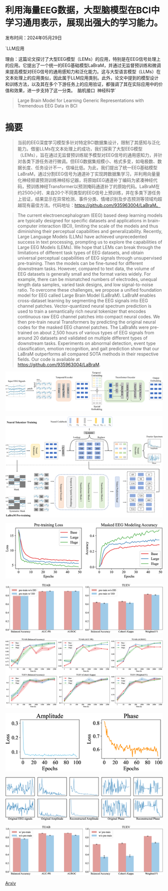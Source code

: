 # 利用海量EEG数据，大型脑模型在BCI中学习通用表示，展现出强大的学习能力。

发布时间：2024年05月29日

`LLM应用

理由：这篇论文探讨了大型EEG模型（LEMs）的应用，特别是在EEG信号处理上的应用。它提出了一个统一的EEG基础模型LaBraM，并通过无监督预训练和微调来提高模型对EEG信号的通用感知力和泛化能力。这与大型语言模型（LLMs）在文本处理上的应用类似，因此属于LLM应用类别。此外，论文中提到的模型设计和训练方法，以及其在多个下游任务上的应用验证，都强调了其在实际应用中的价值和效果，进一步支持了这一分类。` `脑机接口` `神经科学`

> Large Brain Model for Learning Generic Representations with Tremendous EEG Data in BCI

# 摘要

> 当前的EEG深度学习模型多针对特定BCI数据集设计，限制了其感知与泛化能力。借鉴LLMs在文本处理上的成功，我们探索了大型EEG模型（LEMs），旨在通过无监督预训练赋予模型对EEG信号的通用感知力，并针对各类下游任务进行微调。但EEG数据集规模小、格式多变，如电极数、数据长度、任务设计不一，信噪比低。为此，我们提出了统一EEG基础模型LaBraM，通过分割EEG信号为通道补丁实现跨数据集学习，并利用向量量化神经频谱预测训练神经标记器，将原始EEG通道补丁编码为紧凑神经代码，预训练神经Transformer以预测掩码通道补丁的原始代码。LaBraM在约2500小时、来自20个不同类型的EEG信号上预训练，并在多类下游任务上验证，结果显示在异常检测、事件分类、情绪识别及步态预测等领域均超越现有最佳方法。代码地址：https://github.com/935963004/LaBraM。

> The current electroencephalogram (EEG) based deep learning models are typically designed for specific datasets and applications in brain-computer interaction (BCI), limiting the scale of the models and thus diminishing their perceptual capabilities and generalizability. Recently, Large Language Models (LLMs) have achieved unprecedented success in text processing, prompting us to explore the capabilities of Large EEG Models (LEMs). We hope that LEMs can break through the limitations of different task types of EEG datasets, and obtain universal perceptual capabilities of EEG signals through unsupervised pre-training. Then the models can be fine-tuned for different downstream tasks. However, compared to text data, the volume of EEG datasets is generally small and the format varies widely. For example, there can be mismatched numbers of electrodes, unequal length data samples, varied task designs, and low signal-to-noise ratio. To overcome these challenges, we propose a unified foundation model for EEG called Large Brain Model (LaBraM). LaBraM enables cross-dataset learning by segmenting the EEG signals into EEG channel patches. Vector-quantized neural spectrum prediction is used to train a semantically rich neural tokenizer that encodes continuous raw EEG channel patches into compact neural codes. We then pre-train neural Transformers by predicting the original neural codes for the masked EEG channel patches. The LaBraMs were pre-trained on about 2,500 hours of various types of EEG signals from around 20 datasets and validated on multiple different types of downstream tasks. Experiments on abnormal detection, event type classification, emotion recognition, and gait prediction show that our LaBraM outperforms all compared SOTA methods in their respective fields. Our code is available at https://github.com/935963004/LaBraM.

![利用海量EEG数据，大型脑模型在BCI中学习通用表示，展现出强大的学习能力。](../../../paper_images/2405.18765/x1.png)

![利用海量EEG数据，大型脑模型在BCI中学习通用表示，展现出强大的学习能力。](../../../paper_images/2405.18765/x2.png)

![利用海量EEG数据，大型脑模型在BCI中学习通用表示，展现出强大的学习能力。](../../../paper_images/2405.18765/x3.png)

![利用海量EEG数据，大型脑模型在BCI中学习通用表示，展现出强大的学习能力。](../../../paper_images/2405.18765/x4.png)

![利用海量EEG数据，大型脑模型在BCI中学习通用表示，展现出强大的学习能力。](../../../paper_images/2405.18765/x5.png)

![利用海量EEG数据，大型脑模型在BCI中学习通用表示，展现出强大的学习能力。](../../../paper_images/2405.18765/x6.png)

![利用海量EEG数据，大型脑模型在BCI中学习通用表示，展现出强大的学习能力。](../../../paper_images/2405.18765/x7.png)

![利用海量EEG数据，大型脑模型在BCI中学习通用表示，展现出强大的学习能力。](../../../paper_images/2405.18765/x8.png)

[Arxiv](https://arxiv.org/abs/2405.18765)